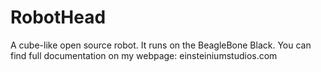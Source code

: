 # RobotHead
A cube-like open source robot. It runs on the BeagleBone Black. You can find full documentation on my webpage: einsteiniumstudios.com
